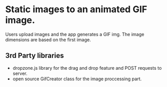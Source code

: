 # Static images to an animated GIF image.

Users upload images and the app generates a GIF img. The image dimensions are based on the first image. 

## 3rd Party libraries</br>

* dropzone.js library for the drag and drop feature and POST requests to server.
* open source GifCreator class for the image proccessing part.
